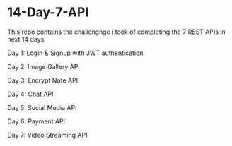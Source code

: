 # 14-Day-7-API

This repo contains the challengnge i took of completing the 7 REST APIs in next 14 days

Day 1: Login & Signup with JWT authentication

Day 2: Image Gallery API

Day 3: Encrypt Note API

Day 4: Chat API

Day 5: Social Media API

Day 6: Payment API

Day 7: Video Streaming API

